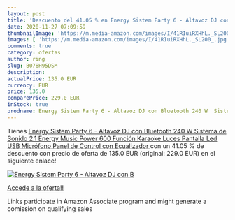 ```yaml
---
layout: post
title: 'Descuento del 41.05 % en Energy Sistem Party 6 - Altavoz DJ con B'
date: 2020-11-27 07:09:59
thumbnailImage: 'https://m.media-amazon.com/images/I/41RIuiRXHhL._SL200_.jpg'
images: [ 'https://m.media-amazon.com/images/I/41RIuiRXHhL._SL200_.jpg' ]
comments: true
category: ofertas
author: ring
slug: B078H95DSM
description:
actualPrice: 135.0 EUR
currency: EUR
price: 135.0
comparePrice: 229.0 EUR
inStock: true
prodname: Energy Sistem Party 6 - Altavoz DJ con Bluetooth 240 W  Sistema de Sonido 2.1  Energy Music Power 600  Función Karaoke  Luces  Pantalla Led  USB  Micrófono  Panel de Control con Ecualizador 
---
```


Tienes [Energy Sistem Party 6 - Altavoz DJ con Bluetooth 240 W  Sistema de Sonido 2.1  Energy Music Power 600  Función Karaoke  Luces  Pantalla Led  USB  Micrófono  Panel de Control con Ecualizador ](https://www.amazon.es/dp/B078H95DSM/?tag=tolees-21) con un 41.05 % de descuento con precio de oferta de 135.0 EUR (original: 229.0 EUR) en el siguiente enlace!

[![Energy Sistem Party 6 - Altavoz DJ con B](https://m.media-amazon.com/images/I/41RIuiRXHhL._SL200_.jpg)](https://www.amazon.es/dp/B078H95DSM/?tag=tolees-21)

[Accede a la oferta!!](https://www.amazon.es/dp/B078H95DSM/?tag=tolees-21)

Links participate in Amazon Associate program and might generate a comission on qualifying sales


